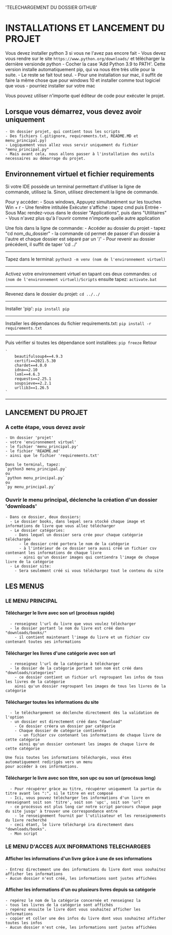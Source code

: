 'TELECHARGEMENT DU DOSSIER GITHUB'
# INSTALLATIONS ET LANCEMENT DU PROJET

Vous devez installer python 3 si vous ne l'avez pas encore fait
    - Vous devez vous rendre sur le site ` https://www.python.org/downloads/ ` et télécharger la dernière versionde python
    - Cocher la case 'Add Python 3.9 to PATH'. Cette version installe automatiquement pip, qui va nous être très utile pour la suite.
    - Le reste se fait tout seul.
    - Pour une installation sur mac, il suffit de faire la même chose que pour windows 10 et installer comme tout logiciel que vous
    - pourriez installer sur votre mac

Vous pouvez utiliser n'importe quel éditeur de code pour exécuter le projet.

## Lorsque vous démarrez, vous devez avoir uniquement

    - Un dossier projet, qui contient tous les scripts
    - Des fichiers (.gitignore, requirements.txt, README.MD et menu_principal.py)
    - Logiquement vous allez vous servir uniquement du fichier "menu_principal.py"
    - Mais avant cela, nous allons passer à l'installation des outils necessaires au démarrage du projet.

## Environnement virtuel et fichier requirements

Si votre IDE possède un terminal permettant d'utiliser la ligne de commande, utilisez la.
Sinon, utilisez directement la ligne de commande.

Pour y accéder:
    - Sous windows, Appuyez simultanément sur les touches Win + r
    - Une fenêtre intitulée Exécuter s'affiche : tapez cmd puis Entrée
    - Sous Mac rendez-vous dans le dossier "Applications", puis dans "Utilitaires"
    - Vous n'avez plus qu'à l'ouvrir comme n'importe quelle autre application

Une fois dans la ligne de commande:
    - Accéder au dossier du projet
      - tapez "cd nom_du_dossier"
      - la commande cd permet de passer d'un dossier à l'autre et chaque dossier est séparé par un '/'
      - Pour revenir au dossier précédent, il suffit de taper 'cd ../'

---

Tapez dans le terminal:
    ` python3 -m venv (nom de l'environnement virtuel) `

---

Activez votre environnement virtuel en tapant ces deux commandes:
    ` cd (nom de l'environnement virtuel)/Scripts `
    ensuite tapez:
    ` activate.bat `

---

Revenez dans le dossier du projet:
    ` cd ../../ `

---

Installer 'pip':
    ` pip install pip `

---

Installer les dépendances du fichier requirements.txt:
    `pip install -r requirements.txt`

---

Puis vérifier si toutes les dépendance sont installées:
    `pip freeze`
Retour

    `
        beautifulsoup4==4.9.3
        certifi==2021.5.30
        chardet==4.0.0
        idna==2.10
        lxml==4.6.3
        requests==2.25.1
        soupsieve==2.2.1
        urllib3==1.26.5
    `
---

## LANCEMENT DU PROJET

### **A cette étape, vous devez avoir**

    - Un dossier 'projet'
    - votre 'environnement virtuel'
    - le fichier 'menu_principal.py'
    - le fichier 'README.md'
    - ainsi que le fichier 'requirements.txt'

    Dans le terminal, tapez:
    `python3 menu_principal.py`
    ou
    `python menu_principal.py`
    ou
    `py menu_principal.py`

### **Ouvrir le menu principal, déclenche la création d'un dossier 'downloads'**

    - Dans ce dossier, deux dossiers:
      - Le dossier books, dans lequel sera stocké chaque image et informations de livre que vous allez télécharger
      - Le dossier catégories:
        - Dans lequel un dossier sera crée pour chaque catégorie téléchargée
          - le dossier créé portera le nom de la catégorie
          - à l'intérieur de ce dossier sera aussi créé un fichier csv contenant les informations de chaque livre
          - ainsi qu'un dossier images qui contiendra l'image de chaque livre de la catégorie
      - Le dossier site:
        - Sera seulement créé si vous téléchargez tout le contenu du site

## LES MENUS

### **LE MENU PRINCIPAL**

#### Télécharger le livre avec son url (procésus rapide)

      - renseignez l'url du livre que vous voulez télécharger
      - le dossier portant le nom du livre est créé dans "downloads/books/"
        - il contient maintenant l'image du livre et un fichier csv contenant toutes ses informations

#### Télécharger les livres d'une catégorie avec son url

      - renseignez l'url de la catégorie à télécharger
      - le dossier de la catégorie portant son nom est créé dans "downloads/categories"
        - ce dossier contient un fichier url regroupant les infos de tous les livres de la catégorie
        ainsi qu'un dossier regroupant les images de tous les livres de la catégorie

#### Télécharger toutes les informations du site

      - le téléchargement se déclenche directement dès la validation de l'option
      - un dossier est directement créé dans "download"
        - Ce dossier créera un dossier par catégorie
        - Chaque dossier de catégorie contiendra
          - un fichier csv contenant les informations de chaque livre de cette catégorie
          ainsi qu'un dossier contenant les images de chaque livre de cette catégorie

    Une fois toutes les informations téléchargés, vous êtes automatiquement redirigés vers un menu 
    pour accéder à ces informations. 
  
#### Télécharger le livre avec son titre, son upc ou son url (procésus long)

      - Pour récupérer gràce au titre, récupérer uniquement la partie du titre avant les ":", si le titre en est composé
      - Ici, vous pouvez télécharger les informations d'un livre en renseignant soit son 'titre', soit son 'upc', soit son 'url'
      - ce procéssus est plus long car notre script parcours chaque page du site jusqu' à trouver une correspondance entre
        - le renseignement fournit par l'utilisateur et les renseignements du livre recherché
      - ceci étant, le livre téléchargé ira directement dans "downloads/books".
      - Mon script

### **LE MENU D'ACCES AUX INFORMATIONS TELECHARGEES**

#### Afficher les informations d'un livre grâce à une de ses informations

    - Entrez directement une des informations du livre dont vous souhaitez afficher les informations
    - Aucun dossier n'est créé, les informations sont justes affichées

#### Afficher les informations d'un ou plusieurs livres depuis sa catégorie

    - repérez le nom de la catégorie concernée et renseignez la
    - tous les livres de la catégorie sont affichés
    - repérez ensuite le livre dont vous souhaitez afficher les informations
    - copier et coller une des infos du livre dont vous souhaitez afficher toutes les infos
    - Aucun dossier n'est crée, les informations sont justes affichées

